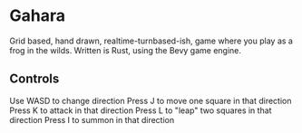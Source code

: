 # Gahara
Grid based, hand drawn, realtime-turnbased-ish, game where you play as a frog in the wilds.
Written is Rust, using the Bevy game engine.

## Controls
Use WASD to change direction
Press J to move one square in that direction
Press K to attack in that direction
Press L to "leap" two squares in that direction
Press I to summon in that direction
